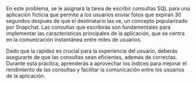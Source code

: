 En este problema, se le asignará la tarea de escribir consultas SQL para una aplicación ficticia que permite a los usuarios enviar fotos que expiran 30 segundos después de que el destinatario las ve, un concepto popularizado por Snapchat. Las consultas que escribirás son fundamentales para implementar las características principales de la aplicación, que se centra en la comunicación instantánea entre miles de usuarios.

Dado que la rapidez es crucial para la experiencia del usuario, deberás asegurarte de que las consultas sean eficientes, además de correctas. Durante esta práctica, aprenderás a aprovechar los índices para mejorar el rendimiento de las consultas y facilitar la comunicación entre los usuarios de la aplicación.

